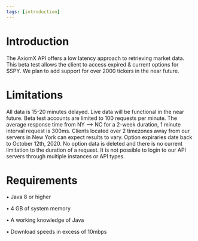 ```yaml
---
tags: [introduction]
---
```


# Introduction

The AxiomX API offers a low latency approach to retrieving market data. This beta test allows the client to access expired & current options for $SPY. We plan to add support for over 2000 tickers in the near future.

# Limitations

All data is 15-20 minutes delayed. Live data will be functional in the near future. Beta test accounts are limited to 100 requests per minute. The average response time from NY --> NC for a 2-week duration, 1 minute interval request is 300ms. Clients located over 2 timezones away from our servers in New York can expect results to vary. Option expiraries date back to October 12th, 2020. No option data is deleted and there is no current limitation to the duration of a request. It is not possible to login to our API servers through multiple instances or API types. 

# Requirements
• Java 8 or higher

• 4 GB of system memory

• A working knowledge of Java

• Download speeds in excess of 10mbps